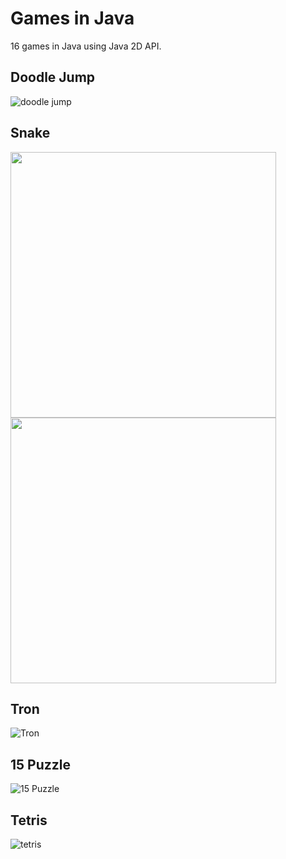 # Games in Java
16 games in Java using Java 2D API.

## Doodle Jump
![doodle jump](https://user-images.githubusercontent.com/48946749/65619584-c7b30f00-df96-11e9-9a79-7d4f917fb233.gif)

## Snake
<a><img src="https://user-images.githubusercontent.com/48946749/65619583-c71a7880-df96-11e9-9264-dd2ab9aa0359.gif" width="425" ></a>
<a><img src="https://user-images.githubusercontent.com/48946749/64928957-aebb9880-d7f5-11e9-85c5-69742f3593cc.png" width="425"></a>

## Tron
![Tron](https://user-images.githubusercontent.com/48946749/65619587-c7b30f00-df96-11e9-822e-6799cf9f5b07.gif)

## 15 Puzzle
![15 Puzzle](https://user-images.githubusercontent.com/48946749/65973021-0b978f80-e441-11e9-81f8-b281851741e8.gif)

## Tetris
![tetris](https://user-images.githubusercontent.com/48946749/68123384-8b56c500-feeb-11e9-9045-98da78d1575b.gif)
